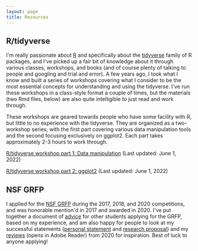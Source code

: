 ```yaml
---
layout: page
title: Resources
---
```


## R/tidyverse

I'm really passionate about [R](https://www.r-project.org/) and specifically about the [tidyverse](https://www.tidyverse.org/) family of R packages, and I've picked up a fair bit of knowledge about it through various classes, workshops, and books (and of course plenty of talking to people and googling and trial and error). A few years ago, I took what I know and built a series of workshops covering what I consider to be the most essential concepts for understanding and using the tidyverse. I've run these workshops in a class-style format a couple of times, but the materials (two Rmd files, below) are also quite intelligible to just read and work through.

These workshops are geared towards people who have some facility with R, but little to no experience with the tidyverse. They are organized as a two-workshop series, with the first part covering various data manipulation tools and the second focusing exclusively on ggplot2. Each part takes approximately 2-3 hours to work through.

[R/tidyverse workshop part 1: Data manipulation](/R_tidyverse_workshop/R_tidyverse_workshop_Part1_data_manipulation.Rmd) (Last updated: June 1, 2022)

[R/tidyverse workshop part 2: ggplot2](/R_tidyverse_workshop/R_tidyverse_workshop_Part2_ggplot2.Rmd) (Last updated: June 1, 2022)

## NSF GRFP

I applied for the [NSF GRFP](https://www.nsfgrfp.org/) during the 2017, 2018, and 2020 competitions, and was honorable mention'd in 2017 and awarded in 2020. I've put together a document of [advice](/pdf/GRFP_advice_Driscoll.pdf) for other students applying for the GRFP, based on my experience, and am also happy for people to look at my successful statements ([personal statement](/pdf/Driscoll_personal_statement.pdf) and [research proposal](/pdf/Driscoll_research_proposal.pdf)) and my [reviews](/pdf/Driscoll_GRFP_reviews_2020.do) (opens in Adobe Reader) from 2020 for inspiration. Best of luck to anyone applying!
